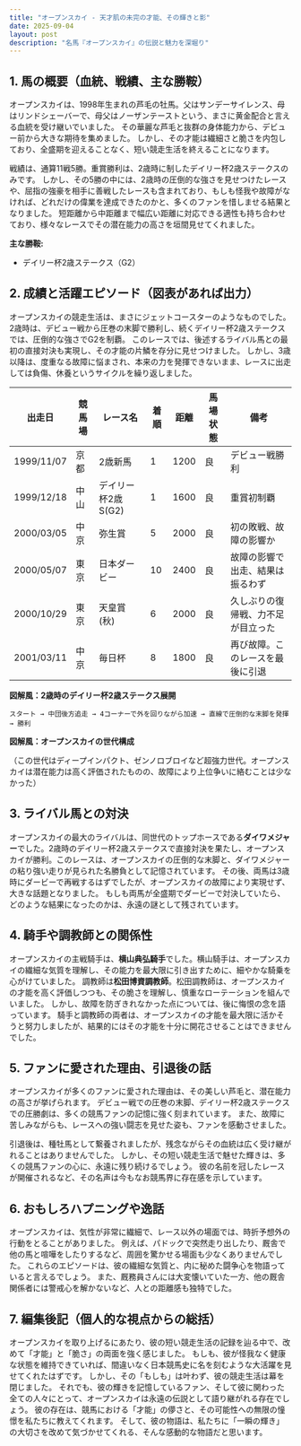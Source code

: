 ```yaml
---
title: "オープンスカイ - 天才肌の未完の才能、その輝きと影"
date: 2025-09-04
layout: post
description: "名馬『オープンスカイ』の伝説と魅力を深堀り"
---
```


## 1. 馬の概要（血統、戦績、主な勝鞍）

オープンスカイは、1998年生まれの芦毛の牡馬。父はサンデーサイレンス、母はリンドシェーバーで、母父はノーザンテーストという、まさに黄金配合と言える血統を受け継いでいました。  その華麗な芦毛と抜群の身体能力から、デビュー前から大きな期待を集めました。  しかし、その才能は繊細さと脆さを内包しており、全盛期を迎えることなく、短い競走生活を終えることになります。

戦績は、通算11戦5勝。重賞勝利は、2歳時に制したデイリー杯2歳ステークスのみです。  しかし、その5勝の中には、2歳時の圧倒的な強さを見せつけたレースや、屈指の強豪を相手に善戦したレースも含まれており、もしも怪我や故障がなければ、どれだけの偉業を達成できたのかと、多くのファンを惜しませる結果となりました。  短距離から中距離まで幅広い距離に対応できる適性も持ち合わせており、様々なレースでその潜在能力の高さを垣間見せてくれました。

**主な勝鞍:**

* デイリー杯2歳ステークス（G2）


## 2. 成績と活躍エピソード（図表があれば出力）

オープンスカイの競走生活は、まさにジェットコースターのようなものでした。2歳時は、デビュー戦から圧巻の末脚で勝利し、続くデイリー杯2歳ステークスでは、圧倒的な強さでG2を制覇。  このレースでは、後述するライバル馬との最初の直接対決も実現し、その才能の片鱗を存分に見せつけました。  しかし、3歳以降は、度重なる故障に悩まされ、本来の力を発揮できないまま、レースに出走しては負傷、休養というサイクルを繰り返しました。

| 出走日       | 競馬場 | レース名             | 着順 | 距離 | 馬場状態 | 備考                                      |
|-------------|--------|----------------------|------|-----|---------|-------------------------------------------|
| 1999/11/07  | 京都   | 2歳新馬               | 1   | 1200 | 良       | デビュー戦勝利                            |
| 1999/12/18  | 中山   | デイリー杯2歳S(G2)    | 1   | 1600 | 良       | 重賞初制覇                                  |
| 2000/03/05  | 中京   | 弥生賞               | 5   | 2000 | 良       | 初の敗戦、故障の影響か                    |
| 2000/05/07  | 東京   | 日本ダービー           | 10  | 2400 | 良       | 故障の影響で出走、結果は振るわず             |
| 2000/10/29  | 東京   | 天皇賞(秋)            | 6   | 2000 | 良       | 久しぶりの復帰戦、力不足が目立った             |
| 2001/03/11  | 中京   | 毎日杯               | 8   | 1800 | 良       | 再び故障。このレースを最後に引退             |


**図解風：2歳時のデイリー杯2歳ステークス展開**

```
スタート → 中団後方追走 → 4コーナーで外を回りながら加速 → 直線で圧倒的な末脚を発揮 → 勝利
```

**図解風：オープンスカイの世代構成**

（この世代はディープインパクト、ゼンノロブロイなど超強力世代。オープンスカイは潜在能力は高く評価されたものの、故障により上位争いに絡むことは少なかった）


## 3. ライバル馬との対決

オープンスカイの最大のライバルは、同世代のトップホースである**ダイワメジャー**でした。2歳時のデイリー杯2歳ステークスで直接対決を果たし、オープンスカイが勝利。このレースは、オープンスカイの圧倒的な末脚と、ダイワメジャーの粘り強い走りが見られた名勝負として記憶されています。  その後、両馬は3歳時にダービーで再戦するはずでしたが、オープンスカイの故障により実現せず、大きな話題となりました。  もしも両馬が全盛期でダービーで対決していたら、どのような結果になったのかは、永遠の謎として残されています。


## 4. 騎手や調教師との関係性

オープンスカイの主戦騎手は、**横山典弘騎手**でした。横山騎手は、オープンスカイの繊細な気質を理解し、その能力を最大限に引き出すために、細やかな騎乗を心がけていました。  調教師は**松田博資調教師**。松田調教師は、オープンスカイの才能を高く評価しつつも、その脆さを理解し、慎重なローテーションを組んでいました。  しかし、故障を防ぎきれなかった点については、後に悔恨の念を語っています。  騎手と調教師の両者は、オープンスカイの才能を最大限に活かそうと努力しましたが、結果的にはその才能を十分に開花させることはできませんでした。


## 5. ファンに愛された理由、引退後の話

オープンスカイが多くのファンに愛された理由は、その美しい芦毛と、潜在能力の高さが挙げられます。  デビュー戦での圧巻の末脚、デイリー杯2歳ステークスでの圧勝劇は、多くの競馬ファンの記憶に強く刻まれています。  また、故障に苦しみながらも、レースへの強い闘志を見せた姿も、ファンを感動させました。

引退後は、種牡馬として繋養されましたが、残念ながらその血統は広く受け継がれることはありませんでした。  しかし、その短い競走生活で魅せた輝きは、多くの競馬ファンの心に、永遠に残り続けるでしょう。  彼の名前を冠したレースが開催されるなど、その名声は今もなお競馬界に存在感を示しています。


## 6. おもしろハプニングや逸話

オープンスカイは、気性が非常に繊細で、レース以外の場面では、時折予想外の行動をとることがありました。  例えば、パドックで突然走り出したり、厩舎で他の馬と喧嘩をしたりするなど、周囲を驚かせる場面も少なくありませんでした。  これらのエピソードは、彼の繊細な気質と、内に秘めた闘争心を物語っていると言えるでしょう。  また、厩務員さんには大変懐いていた一方、他の厩舎関係者には警戒心を解かないなど、人との距離感も独特でした。


## 7. 編集後記（個人的な視点からの総括）

オープンスカイを取り上げるにあたり、彼の短い競走生活の記録を辿る中で、改めて「才能」と「脆さ」の両面を強く感じました。  もしも、彼が怪我なく健康な状態を維持できていれば、間違いなく日本競馬史に名を刻むような大活躍を見せてくれたはずです。  しかし、その「もしも」は叶わず、彼の競走生活は幕を閉じました。  それでも、彼の輝きを記憶しているファン、そして彼に関わった全ての人々にとって、オープンスカイは永遠の伝説として語り継がれる存在でしょう。  彼の存在は、競馬における「才能」の儚さと、その可能性への無限の憧憬を私たちに教えてくれます。  そして、彼の物語は、私たちに「一瞬の輝き」の大切さを改めて気づかせてくれる、そんな感動的な物語だと思います。
